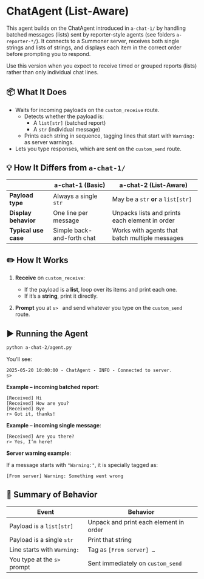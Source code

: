# ChatAgent (List‐Aware)

This agent builds on the ChatAgent introduced in `a-chat-1/` by handling batched messages (lists) sent by reporter-style agents (see folders `a-reporter-*/`). It connects to a Summoner server, receives both single strings and lists of strings, and displays each item in the correct order before prompting you to respond.

Use this version when you expect to receive timed or grouped reports (lists) rather than only individual chat lines.


## 📦 What It Does

* Waits for incoming payloads on the `custom_receive` route.
  * Detects whether the payload is:
    * A `list[str]` (batched report)
    * A `str` (individual message)
  * Prints each string in sequence, tagging lines that start with `Warning:` as server warnings.
* Lets you type responses, which are sent on the `custom_send` route.


## 💡 How It Differs from `a-chat-1/`

|                      | a-chat-1 (Basic)           | a-chat-2 (List-Aware)                          |
| -------------------- | -------------------------- | ---------------------------------------------- |
| **Payload type**     | Always a single `str`      | May be a `str` **or** a `list[str]`            |
| **Display behavior** | One line per message       | Unpacks lists and prints each element in order |
| **Typical use case** | Simple back-and-forth chat | Works with agents that batch multiple messages |


## ✏️ How It Works

1. **Receive** on `custom_receive`:

   * If the payload is a **list**, loop over its items and print each one.
   * If it’s a **string**, print it directly.
2. **Prompt** you at `s> ` and send whatever you type on the `custom_send` route.


## ▶️ Running the Agent

```bash
python a-chat-2/agent.py
```

You’ll see:

```
2025-05-20 10:00:00 - ChatAgent - INFO - Connected to server.
s>
```

**Example – incoming batched report**:

  ```
  [Received] Hi
  [Received] How are you?
  [Received] Bye
  r> Got it, thanks!
  ```

**Example – incoming single message**:

  ```
  [Received] Are you there?
  r> Yes, I’m here!
  ```

**Server warning example**:

  If a message starts with `"Warning:"`, it is specially tagged as:

  ```
  [From server] Warning: Something went wrong
  ```

## 🚦 Summary of Behavior

| Event                        | Behavior                               |
| ---------------------------- | -------------------------------------- |
| Payload is a `list[str]`     | Unpack and print each element in order |
| Payload is a single `str`    | Print that string                      |
| Line starts with `Warning:`  | Tag as `[From server] …`               |
| You type at the `s> ` prompt | Sent immediately on `custom_send`      |
